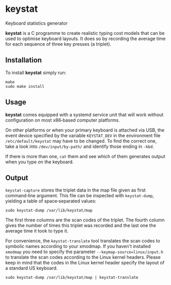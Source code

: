 # keystat
Keyboard statistics generator

**keystat** is a C programme to create realistic typing cost models that can be used to optimise keyboard layouts. It does so by recording the average time for each sequence of three key presses (a triplet).

## Installation
To install **keystat** simply run:

```
make
sudo make install
```

## Usage
**keystat** comes equipped with a systemd service unit that will work without configuration on most x86‐based computer platforms.

On other platforms or when your primary keyboard is attached via USB, the event device specified by the variable `KEYSTAT_DEV` in the environment file `/etc/default/keystat` may have to be changed. To find the correct one, take a look into `/dev/input/by-path/` and identify those ending in `-kbd`.

If there is more than one, `cat` them and see which of them generates output when you type on the keyboard.

## Output
`keystat-capture` stores the triplet data in the map file given as first command‐line argument. This file can be inspected with `keystat‐dump`, yielding a table of space‐separated values:

```
sudo keystat-dump /var/lib/keystat/map
```

The first three columns are the scan codes of the triplet. The fourth column gives the number of times this triplet was recorded and the last one the average time it took to type it.

For convenience, the `keystat-translate` tool translates the scan codes to symbolic names according to your xmodmap.
If you haven't installed `xmodmap` you need to specify the parameter `--keymap-source=linux/input.h` to translate the scan codes according to the Linux kernel headers.
Please keep in mind that the codes in the Linux kernel header specify the layout of a standard US keyboard.

```
sudo keystat-dump /var/lib/keystat/map | keystat-translate
```
